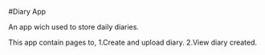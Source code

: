 #Diary App

An app wich used to store daily diaries.

This app contain pages to,
1.Create and upload diary.
2.View diary created.
